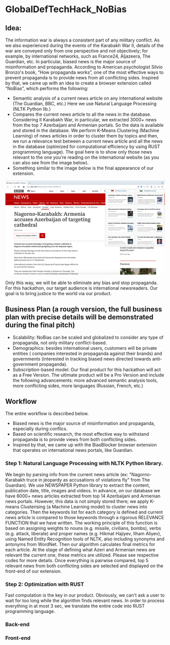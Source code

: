 # GlobalDefTechHack_NoBias

## Idea:
The information war is always a consistent part of any military conflict. As we also experienced during the events of the Karabakh War II,  details of the war are conveyed only from one perspective and not objectively; for example, by international networks, such as France24, Aljazeera, The Guardian, etc. In particular, biased news is the major source of misinformation and propaganda. According to American psychologist Silvio Bronzo's book, “How propaganda works”, one of the most effective ways to prevent propaganda is to provide news from all conflicting sides. Inspired by that, we came up with an idea to create a browser extension called “NoBias”, which performs the following:

- Semantic analysis of a current news article on any international website (The Guardian, BBC, etc.) Here we use Natural Language Processing (NLTK Python lib.)
- Compares the current news article to all the news in the database. Considering II Karabakh War, in particular, we extracted 3000+ news from the top 7 Azerbaijani and Armenian portals. So the data is available and stored in the database. We perform K-Means Clustering (Machine Learning) of news articles in order to cluster them by topics and then, we run a relevance test between a current news article and all the news in the database (optimized for computational efficiency by using RUST programming language). The goal here is to show only those news relevant to the one you're reading on the international website (as you can also see from the image below).
- Something similar to the image below is the final appearance of our extension.

![NoBias](NoBias.png)

Only this way, we will be able to eliminate any bias and stop propaganda. For this hackathon, our target audience is international newsreaders. Our goal is to bring justice to the world via our product.

## Business Plan (a rough version, the full business plan with precise details will be demonstrated during the final pitch)

- Scalability: NoBias can be scaled and globalized to consider any type of propaganda, not only military conflict-based.
- Demographics: besides international users, customers will be private entities ( companies interested in propaganda against their brands) and governments (interested in tracking biased news directed towards anti-government propaganda). 
- Subscription-based model: Our final product for this hackathon will act as a Free Version. The ultimate product will be a Pro Version and include the following advancements: more advanced semantic analysis tools, more conflicting sides, more languages (Russian, French, etc.) 

## Workflow 
The entire workflow is described below. 

- Biased news is the major source of misinformation and propaganda, especially during conflics.
- Based on scientific research, the most effective way to withstand propaganda is to provide views from both conflicting sides. 
- Inspired by that, we came up with the BiasBlocker browser extension that operates on international news portals, like Guardian. 


### Step 1: Natural Language Processing with NLTK Python library.
We begin by parsing info from the current news article (ex: "Nagorno-Karabakh truce in jeopardy as accusations of violations fly" from The Guardian). We use NEWSPAPER Python library to extract the content, publication date, title, images and videos. In advance, on our database we have 6000+ news articles extracted from top 14 Azerbaijani and Armenian news portals. However, this data is not simply stored there; we apply K-means Clusterising (a Machine Learning model) to cluster news into categories. Then the keywords list for each category is defined and current news article is compared to those keywords through a rigorous RELEVANCE FUNCTION that we have written. The working principle of this function is based on assigning weights to nouns (e.g. missile, civilians, bombs), verbs (e.g. attack, liberate) and proper names (e.g. Hikmat Hajiyev, Ilham Aliyev), using Named Entity Recognition tools of NLTK, also including synonyms and antonyms from WordNet. Then our algorithm calculates final metrics for each article. At the stage of defining what Azeri and Armenian news are relevant the current one, these metrics are utilized. Please see respective codes for more details. Once everything is pairwise compared, top 5 relevant news from both conflicting sides are selected and displayed on the front-end of our extension. 

### Step 2: Optimization with RUST
Fast computation is the key in our product. Obviously, we can't ask a user to wait for too long while the algorithm finds relevant news. In order to process everything in at most 3 sec, we translate the entire code into RUST programming language. 

### Back-end

### Front-end
